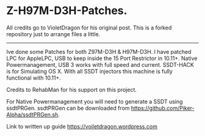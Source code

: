 # Z-H97M-D3H-Patches.

All credits go to VioletDragon for his original post. This is a forked repository just to arrange files a little.

---

Ive done some Patches for both Z97M-D3H & H97M-D3H. I have patched LPC for AppleLPC, USB to keep inside the 15 Port Restrictor in 10.11+. Native Powermanagement, USB 3 works with full speed and current. SSDT-HACK is for Simulating OS X. With all SSDT injectors this machine is fully functional with 10.11+.

Credits to RehabMan for his support on this project.

For Native Powermanagement you will need to generate a SSDT using ssdtPRGen. ssdtPRGen can be downloaded from https://github.com/Piker-Alpha/ssdtPRGen.sh.

Link to written up guide https://voiletdragon.wordpress.com

